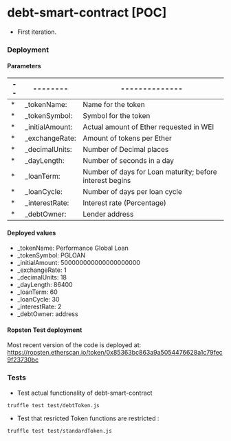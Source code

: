 # debt-smart-contract [POC]
* First iteration.



### Deployment

#### Parameters

|--|--------|--------------|
|--|--------|--------------|
|* | _tokenName: |  Name for the token |
|* |_tokenSymbol: | Symbol for the token |
|* |_initialAmount: | Actual amount of Ether requested in WEI |
|* |_exchangeRate: |  Amount of tokens per Ether |
|* |_decimalUnits: | Number of Decimal places |
|* |_dayLength: | Number of seconds in a day |
|* |_loanTerm: |  Number of days for Loan maturity; before interest begins |
|* |_loanCycle: | Number of days per loan cycle |
|* |_interestRate: | Interest rate (Percentage) |
|* |_debtOwner: | Lender address |

#### Deployed values
  * _tokenName:  Performance Global Loan
  * _tokenSymbol:  PGLOAN
  * _initialAmount: 500000000000000000000
  * _exchangeRate:   1
  * _decimalUnits:   18
  * _dayLength:  86400
  * _loanTerm:   60
  * _loanCycle: 30
  * _interestRate: 2
  * _debtOwner: address  

#### Ropsten Test deployment
  Most recent version of the code is deployed at:
  https://ropsten.etherscan.io/token/0x85363bc863a9a5054476628a1c79fec9f23730bc

### Tests
  * Test actual functionality of debt-smart-contract
  ~~~
  truffle test test/debtToken.js
  ~~~
  * Test that resricted Token functions are restricted :
  ~~~
  truffle test test/standardToken.js
  ~~~
